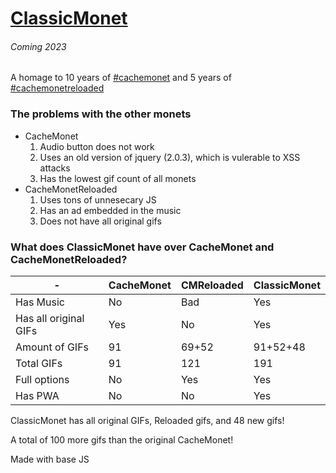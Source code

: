 # [ClassicMonet](https://ThaBluNate.github.io/ClassicMonet/)
###### Coming 2023

A homage to 10 years of [#cachemonet](http://cachemonet.com) and 5 years of [#cachemonetreloaded](https://github.com/Yihwan/cache-monet-reloaded)

### The problems with the other monets
- CacheMonet
  1. Audio button does not work
  2. Uses an old version of jquery (2.0.3), which is vulerable to XSS attacks
  3. Has the lowest gif count of all monets
- CacheMonetReloaded
  1. Uses tons of unnesecary JS
  2. Has an ad embedded in the music
  3. Does not have all original gifs

### What does ClassicMonet have over CacheMonet and CacheMonetReloaded?
|-|CacheMonet|CMReloaded|ClassicMonet|
|-------------|-------------| -------------|-------------|
|Has Music|No|Bad|Yes|
|Has all original GIFs|Yes|No|Yes|
|Amount of GIFs|91|69+52|91+52+48|
|Total GIFs|91|121|191|
|Full options|No|Yes|Yes|
|Has PWA|No|No|Yes|

ClassicMonet has all original GIFs, Reloaded gifs, and 48 new gifs!

A total of 100 more gifs than the original CacheMonet!

Made with base JS
